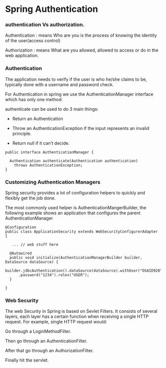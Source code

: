  # Spring Authentication

 
 ### authentication Vs authorization.

Authentication : means Who are you is the process of knowing the identity of the user(access control)

Authorization : means What are you allowed, allowed to access or do in the web application.


### Authentication

The application needs to verify if the user is who he/she claims to be, typically done with a username and password check.

For Authentication in spring we use the AuthenticationManager interface which has only one method:

 authenticate  can be used to do 3 main things:

- Return an Authentication 

- Throw an AuthenticationException if the input represents an invalid principle.

- Return null if it can’t decide.

```
public interface AuthenticationManager {

  Authentication authenticate(Authentication authentication)
    throws AuthenticationException;
}
```


### Customizing Authentication Managers

Spring security provides a lot of configuration helpers to quickly and flexibly get the job done.

The most commonly used helper is AuthenticationMangerBuilder, the following example shows an application that configures the parent AuthenticationManager


```
@Configuration
public class ApplicationSecurity extends WebSecurityConfigurerAdapter {

   ... // web stuff here

  @Autowired
  public void initialize(AuthenticationManagerBuilder builder, DataSource dataSource) {
    builder.jdbcAuthentication().dataSource(dataSource).withUser("OSAID920")
      .password("1234").roles("USER");
  }

}
```

### Web Security
The web Security in Spring is based on Sevlet Filters. It consists of several layers, each layer has a certain function when receiving a single HTTP request. For example, single HTTP request would:

Go through a LoginMethodFilter.

Then go through an AuthenticationFilter.

After that go through an AuthorizationFilter.

Finally hit the servlet.




